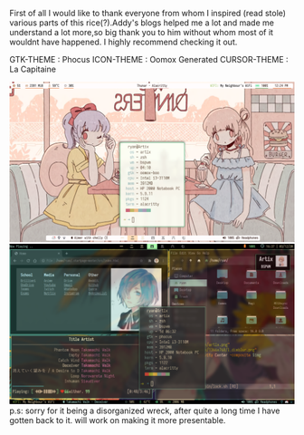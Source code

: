 First of all I would like to thank everyone from whom I inspired (read stole) various parts of this rice(?).Addy's blogs helped me a lot and made me understand a lot more,so big thank you to him without whom most of it wouldnt have happened. I highly recommend checking it out.

GTK-THEME : Phocus
ICON-THEME : Oomox Generated
CURSOR-THEME : La Capitaine


![Artix](/Screenshots/Light.png?raw=true "Light")
![Artix](/Screenshots/Artix.png?raw=true "Artix") 
p.s: sorry for it being a disorganized wreck, after quite a long time I have gotten back to it. will work on making it more presentable.
